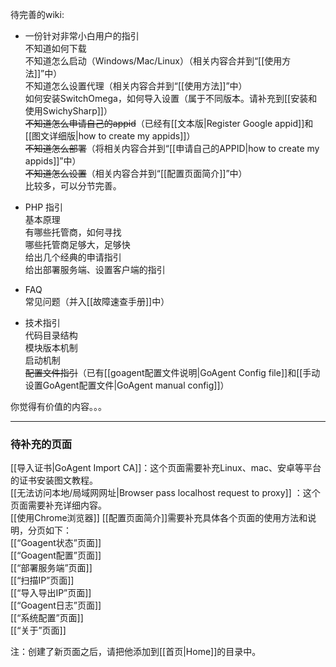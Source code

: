 待完善的wiki:

+ 一份针对非常小白用户的指引  
  不知道如何下载  
  不知道怎么启动（Windows/Mac/Linux）（相关内容合并到“[[使用方法]]”中）  
  不知道怎么设置代理（相关内容合并到“[[使用方法]]”中）  
  如何安装SwitchOmega，如何导入设置（属于不同版本。请补充到[[安装和使用SwichySharp]]）     
  <del>不知道怎么申请自己的appid</del>（已经有[[文本版|Register Google appid]]和[[图文详细版|how to create my appids]]）  
  <del>不知道怎么部署</del>（将相关内容合并到“[[申请自己的APPID|how to create my appids]]”中）  
  <del>不知道怎么设置</del>（相关内容合并到“[[配置页面简介]]”中）  
  比较多，可以分节完善。

+ PHP 指引  
  基本原理  
  有哪些托管商，如何寻找  
  哪些托管商足够大，足够快  
  给出几个经典的申请指引  
  给出部署服务端、设置客户端的指引 

+ FAQ  
  常见问题（并入[[故障速查手册]]中）  


+ 技术指引  
  代码目录结构  
  模块版本机制  
  启动机制  
  <del>配置文件指引</del>（已有[[goagent配置文件说明|GoAgent Config file]]和[[手动设置GoAgent配置文件|GoAgent manual config]]）  


你觉得有价值的内容。。。

***
### 待补充的页面
[[导入证书|GoAgent Import CA]]：这个页面需要补充Linux、mac、安卓等平台的证书安装图文教程。   
[[无法访问本地/局域网网址|Browser pass localhost request to proxy]] ：这个页面需要补充详细内容。   
[[使用Chrome浏览器]]
[[配置页面简介]]需要补充具体各个页面的使用方法和说明，分页如下：    
[[“Goagent状态”页面]]    
[[“Goagent配置”页面]]    
[[“部署服务端”页面]]    
[[“扫描IP”页面]]    
[[“导入导出IP”页面]]    
[[“Goagent日志”页面]]    
[[“系统配置”页面]]    
[[“关于”页面]] 

注：创建了新页面之后，请把他添加到[[首页|Home]]的目录中。